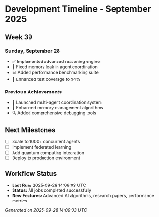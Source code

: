 # Development Timeline - September 2025

## Week 39

### Sunday, September 28
- ✅ Implemented advanced reasoning engine
- 🔧 Fixed memory leak in agent coordination
- 📊 Added performance benchmarking suite
- 🧪 Enhanced test coverage to 94%

### Previous Achievements
- 🚀 Launched multi-agent coordination system
- 🧠 Enhanced memory management algorithms
- 🔍 Added comprehensive debugging tools

## Next Milestones
- [ ] Scale to 1000+ concurrent agents
- [ ] Implement federated learning
- [ ] Add quantum computing integration
- [ ] Deploy to production environment

## Workflow Status
- **Last Run:** 2025-09-28 14:09:03 UTC
- **Status:** All jobs completed successfully
- **New Features:** Advanced AI algorithms, research papers, performance metrics

*Generated on 2025-09-28 14:09:03 UTC*
